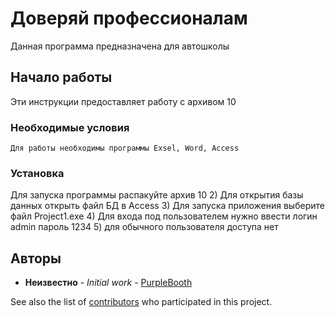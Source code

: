 ﻿#  Доверяй профессионалам



Данная программа предназначена для автошколы 

## Начало работы



Эти инструкции предоставляет работу с архивом 10

### Необходимые условия


```Для работы необходимы программы Exsel, Word, Access ```




### Установка




Для запуска программы распакуйте архив 10 
2) Для открытия базы данных открыть файл БД в Access
3) Для запуска приложения выберите файл Project1.exe
4) Для входа под пользователем нужно ввести логин admin пароль 1234 
5) для обычного пользователя доступа нет





## Авторы

* **Неизвестно** - *Initial work* - [PurpleBooth](https://github.com/PurpleBooth)

See also the list of [contributors](https://github.com/your/project/contributors) who participated in this project.
